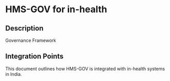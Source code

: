 # HMS-GOV for in-health

## Description

Governance Framework

## Integration Points

This document outlines how HMS-GOV is integrated with in-health systems in India.
